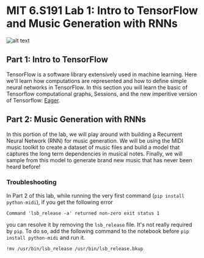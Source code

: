 # MIT 6.S191 Lab 1: Intro to TensorFlow and Music Generation with RNNs

![alt text](https://github.com/aamini/introtodeeplearning_labs/raw/master/lab1/img/music_waveform.png)
## Part 1: Intro to TensorFlow
TensorFlow is a software library extensively used in machine learning. Here we'll learn how computations are represented and how to define simple neural networks in TensorFlow. In this section you will learn the basic of Tensorflow computational graphs, Sessions, and the new imperitive version of Tensorflow: [Eager](https://research.googleblog.com/2017/10/eager-execution-imperative-define-by.html).

## Part 2: Music Generation with RNNs
In this portion of the lab, we will play around with building a Recurrent Neural Network (RNN) for music generation. We will be using the MIDI music toolkit to create a dataset of music files and build a model that captures the long term dependencies in musical notes. Finally, we will sample from this model to generate brand new music that has never been heard before!

### Troubleshooting

In Part 2 of this lab, while running the very first command (`pip install python-midi`), if you get the following error

```
Command 'lsb_release -a' returned non-zero exit status 1
```

you can resolve it by removing the `lsb_release` file. It's not really required by `pip`. To do so, add the following command to the notebook before `pip install python-midi` and run it.

```
!mv /usr/bin/lsb_release /usr/bin/lsb_release.bkup
```
